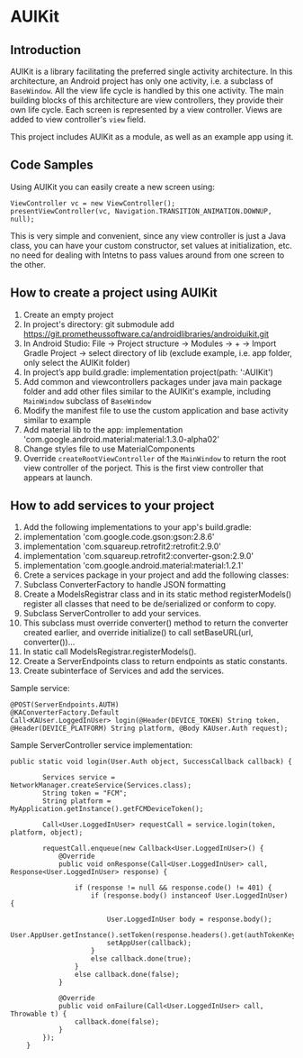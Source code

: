 # AUIKit

## Introduction

AUIKit is a library facilitating the preferred single activity architecture. In this architecture, an Android project has only one activity, i.e. a subclass of `BaseWindow`. All the view life cycle is handled by this one activity. The main building blocks of this architecture are view controllers, they provide their own life cycle. Each screen is represented by a view controller. Views are added to view controller's `view` field. 

This project includes AUIKit as a module, as well as an example app using it. 

## Code Samples

Using AUIKit you can easily create a new screen using:
```
ViewController vc = new ViewController();
presentViewController(vc, Navigation.TRANSITION_ANIMATION.DOWNUP, null);
```
This is very simple and convenient, since any view controller is just a Java class, you can have your custom constructor, set values at initialization, etc. no need for dealing with Intetns to pass values around from one screen to the other. 

## How to create a project using AUIKit

1. Create an empty project
2. In project's directory: git submodule add https://git.prometheussoftware.ca/androidlibraries/androiduikit.git
3. In Android Studio: File -> Project structure -> Modules -> + -> Import Gradle Project -> select directory of lib (exclude example, i.e. app folder, only select the AUIKit folder) 
4. In project’s app build.gradle: implementation project(path: ':AUIKit')
5. Add common and viewcontrollers packages under java main package folder and add other files similar to the AUIKit's example, including `MainWindow` subclass of `BaseWindow`
6. Modify the manifest file to use the custom application and base activity similar to example
7. Add material lib to the app: implementation 'com.google.android.material:material:1.3.0-alpha02'
8. Change styles file to use MaterialComponents
9. Override `createRootViewController` of the `MainWindow` to return the root view controller of the porject. This is the first view controller that appears at launch.

## How to add services to your project

1. Add the following implementations to your app's build.gradle: 
2. implementation 'com.google.code.gson:gson:2.8.6'
3. implementation 'com.squareup.retrofit2:retrofit:2.9.0'
4. implementation 'com.squareup.retrofit2:converter-gson:2.9.0'
5. implementation 'com.google.android.material:material:1.2.1'
6. Crete a services package in your project and add the following classes:
7. Subclass ConverterFactory to handle JSON formatting
8. Create a ModelsRegistrar class and in its static method registerModels() register all classes that need to be de/serialized or conform to copy.
8. Subclass ServerController to add your services. 
9. This subclass must override converter() method to return the converter created earlier, and override initialize() to call setBaseURL(url, converter())...
10. In static call ModelsRegistrar.registerModels().
11. Create a ServerEndpoints class to return endpoints as static constants. 
11. Create subinterface of Services and add the services.
 

Sample service:
```
@POST(ServerEndpoints.AUTH)
@KAConverterFactory.Default
Call<KAUser.LoggedInUser> login(@Header(DEVICE_TOKEN) String token, @Header(DEVICE_PLATFORM) String platform, @Body KAUser.Auth request);
```

Sample ServerController service implementation:
```
public static void login(User.Auth object, SuccessCallback callback) {

        Services service = NetworkManager.createService(Services.class);
        String token = "FCM";
        String platform = MyApplication.getInstance().getFCMDeviceToken();

        Call<User.LoggedInUser> requestCall = service.login(token, platform, object);

        requestCall.enqueue(new Callback<User.LoggedInUser>() {
            @Override
            public void onResponse(Call<User.LoggedInUser> call, Response<User.LoggedInUser> response) {

                if (response != null && response.code() != 401) {
                    if (response.body() instanceof User.LoggedInUser) {

                        User.LoggedInUser body = response.body();
                        User.AppUser.getInstance().setToken(response.headers().get(authTokenKey()));
                        setAppUser(callback);
                    }
                    else callback.done(true);
                }
                else callback.done(false);
            }

            @Override
            public void onFailure(Call<User.LoggedInUser> call, Throwable t) {
                callback.done(false);
            }
        });
    }

```
